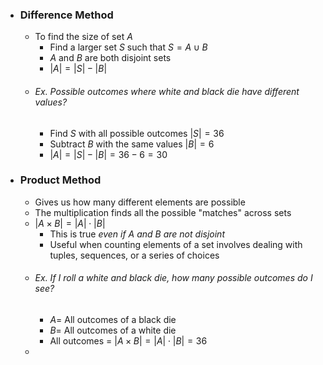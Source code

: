 - ### Difference Method
	- To find the size of set $A$
		- Find a larger set $S$ such that $S = A \cup B$
		- $A$ and $B$ are both disjoint sets
		- $|A|=|S|-|B|$
	- ###### Ex. Possible outcomes where white and black die have different values?
		- Find $S$ with all possible outcomes $|S|=36$
		- Subtract $B$ with the same values $|B|=6$
		- $|A|=|S|-|B|=36-6=30$

- ### Product Method
	- Gives us how many different elements are possible
	- The multiplication finds all the possible "matches" across sets
	- $|A \times B| = |A| \cdot |B|$
		- This is true *even if $A$ and $B$ are not disjoint*
		- Useful when counting elements of a set involves dealing with tuples, sequences, or a series of choices
	- ###### Ex. If I roll a white and black die, how many possible outcomes do I see?
		- $A=$ All outcomes of a black die
		- $B =$ All outcomes of a white die
		- All outcomes $=$ $|A \times B| = |A| \cdot |B| = 36$
	- 